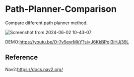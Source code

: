 # Path-Planner-Comparison
Compare different path planner method.

![Screenshot from 2024-06-02 10-43-07](https://github.com/StanleyChueh/Path-Planner-Comparison/assets/153347369/5f00b927-3c85-4b27-8b8e-4a4635c28ac1)

DEMO:https://youtu.be/O-7v5eyrMkY?si=J6KkBPqI3iHJj39L

## Reference
Nav2:https://docs.nav2.org/
